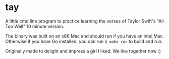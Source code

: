 # tay

A little cmd line program to practice learning the verses of Taylor Swift's "All Too Well" 10 minute version.

The binary was built on an x86 Mac and should run if you have an intel Mac. Otherwise if you have Go installed, you can run `$ make run` to build and run. 

Originally made to delight and impress a girl I liked. We live together now :)
